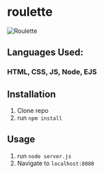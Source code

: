 # roulette

![Roulette](public/thumbnail.png)

## Languages Used:
### HTML, CSS, JS, Node, EJS

## Installation

1. Clone repo
2. run `npm install`

## Usage

1. run `node server.js`
2. Navigate to `localhost:8080`
